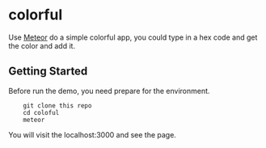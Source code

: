 
colorful
==========

Use [Meteor](https://www.meteor.com/) do a simple colorful app, you could type in a hex code and get the color and add it.

Getting Started
---------------

Before run the demo, you need prepare for the environment.

	
		git clone this repo
		cd coloful
		meteor

You will visit the localhost:3000 and see the page.




